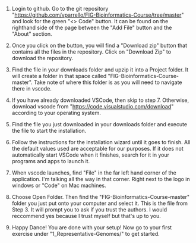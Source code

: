 1. Login to github. Go to the git repository "https://github.com/vparrello/FIG-Bioinformatics-Course/tree/master" and look for the green "<> Code" button. It can be found on the righthand side of the page between the "Add File" button and the "About" section.

2. Once you click on the button, you will find a "Download zip" button that contains all the files in the repository. Click on "Download Zip" to download the repository.

3. Find the file in your downloads folder and upzip it into a Project folder. It will create a folder in that space called "FIG-Bioinformatics-Course-master". Take note of where this folder is as you will need to navigate there in vscode.

4. If you have already downloaded VSCode, then skip to step 7. Otherwise, download vscode from "https://code.visualstudio.com/download" according to your operating system.

5. Find the file you just downloaded in your downloads folder and execute the file to start the installation.

6. Follow the instructions for the installation wizard until it goes to finish. All the default values used are acceptable for our purposes. If it does not automatically start VSCode when it finishes, search for it in your programs and apps to launch it.

7. When vscode launches, find "File" in the far left hand corner of the application. I'm talking all the way in that corner. Right next to the logo in windows or "Code" on Mac machines.

8. Choose Open Folder. Then find the "FIG-Bioinformatics-Course-master" folder you just put onto your computer and select it. This is the file from Step 3. It will prompt you to ask if you trust the authors. I would reccommend yes because I trust myself but that's up to you.

9. Happy Dance! You are done with your setup! Now go to your first exercise under "1_Representative-Genomes/" to get started.         